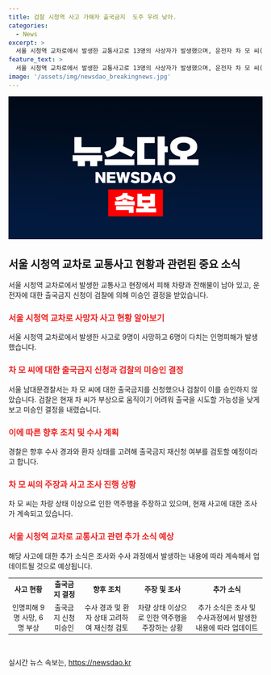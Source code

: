 ```yaml
---
title: 검찰 시청역 사고 가해자 출국금지  도주 우려 낮아.
categories:
  - News
excerpt: >
  서울 시청역 교차로에서 발생한 교통사고로 13명의 사상자가 발생했으며, 운전자 차 모 씨(68)에 대한 출국금지 신청이 검찰에 의해 미승인 결정을 받았다. 차 씨는 부상으로 움직이기 어려워 출국 가능성이 낮다는 판단이 내려졌으며, 경찰은 향후 수사 경과와 환자 상태를 고려해 출국금지 재신청 여부를 검토할 것으로 보인다. 이 사고로 9명이 사망하고 6명이 다쳤으며, 차 씨는 차량 상태 이상을 주장하고 있다.
feature_text: >
  서울 시청역 교차로에서 발생한 교통사고로 13명의 사상자가 발생했으며, 운전자 차 모 씨(68)에 대한 출국금지 신청이 검찰에 의해 미승인 결정을 받았다. 차 씨는 부상으로 움직이기 어려워 출국 가능성이 낮다는 판단이 내려졌으며, 경찰은 향후 수사 경과와 환자 상태를 고려해 출국금지 재신청 여부를 검토할 것으로 보인다. 이 사고로 9명이 사망하고 6명이 다쳤으며, 차 씨는 차량 상태 이상을 주장하고 있다.
image: '/assets/img/newsdao_breakingnews.jpg'
---
```


<p><img src="/assets/img/newsdao_breakingnews.jpg" alt="ontimetimes 속보" /></p>

<h2 data-ke-size="size26">서울 시청역 교차로 교통사고 현황과 관련된 중요 소식</h2>

<p data-ke-size="size16">서울 시청역 교차로에서 발생한 교통사고 현장에서 피해 차량과 잔해물이 남아 있고, 운전자에 대한 출국금지 신청이 검찰에 의해 미승인 결정을 받았습니다. </p>

<h3><b><span style="color: #ee2323;">서울 시청역 교차로 사망자 사고 현황 알아보기</span></b></h3>

<p data-ke-size="size16">서울 시청역 교차로에서 발생한 사고로 9명이 사망하고 6명이 다치는 인명피해가 발생했습니다.</p>

<h3><b><span style="color: #ee2323;">차 모 씨에 대한 출국금지 신청과 검찰의 미승인 결정</span></b></h3>

<p data-ke-size="size16">서울 남대문경찰서는 차 모 씨에 대한 출국금지를 신청했으나 검찰이 이를 승인하지 않았습니다. 검찰은 현재 차 씨가 부상으로 움직이기 어려워 출국을 시도할 가능성을 낮게 보고 미승인 결정을 내렸습니다.</p>

<h3><b><span style="color: #ee2323;">이에 따른 향후 조치 및 수사 계획</span></b></h3>

<p data-ke-size="size16">경찰은 향후 수사 경과와 환자 상태를 고려해 출국금지 재신청 여부를 검토할 예정이라고 합니다. </p>

<h3><b><span style="color: #ee2323;">차 모 씨의 주장과 사고 조사 진행 상황</span></b></h3>

<p data-ke-size="size16">차 모 씨는 차량 상태 이상으로 인한 역주행을 주장하고 있으며, 현재 사고에 대한 조사가 계속되고 있습니다.</p>

<h3><b><span style="color: #ee2323;">서울 시청역 교차로 교통사고 관련 추가 소식 예상</span></b></h3>

<p data-ke-size="size16">해당 사고에 대한 추가 소식은 조사와 수사 과정에서 발생하는 내용에 따라 계속해서 업데이트될 것으로 예상됩니다.</p>

<table>
    <tbody>
        <tr>
            <td style="text-align: center; height: 17px;"><b>사고 현황</b></td>
            <td style="text-align: center; height: 17px;"><b>출국금지 결정</b></td>
            <td style="text-align: center; height: 17px;"><b>향후 조치</b></td>
            <td style="text-align: center; height: 17px;"><b>주장 및 조사</b></td>
            <td style="text-align: center; height: 17px;"><b>추가 소식</b></td>
        </tr>
        <tr>
            <td style="text-align: center; height: 17px;">인명피해 9명 사망, 6명 부상</td>
            <td style="text-align: center; height: 17px;">출국금지 신청 미승인</td>
            <td style="text-align: center; height: 17px;">수사 경과 및 환자 상태 고려하여 재신청 검토</td>
            <td style="text-align: center; height: 17px;">차량 상태 이상으로 인한 역주행을 주장하는 상황</td>
            <td style="text-align: center; height: 17px;">추가 소식은 조사 및 수사과정에서 발생한 내용에 따라 업데이트</td>
        </tr>
    </tbody>
</table>

<p data-ke-size="size16">&nbsp;</p>
실시간 뉴스 속보는, <a href="https://newsdao.kr" rel="dofollow">https://newsdao.kr</a>



